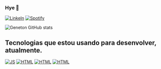 ### Hye 👊

[![LinkeIn](https://img.shields.io/badge/LinkedIn-0077B5?style=for-the-badge&logo=linkedin&logoColor=white)](https://www.linkedin.com/in/geneton-neto/) 
[![Spotify](https://img.shields.io/badge/Spotify-1ED760?&style=for-the-badge&logo=spotify&logoColor=white)](https://open.spotify.com/user/geneton.neto)

![Geneton GitHub stats](https://github-readme-stats.vercel.app/api?username=genetonneto&show_icons=true&theme=tokyonight)

## Tecnologias que estou usando para desenvolver, atualmente. 
[![JS](https://img.shields.io/badge/JavaScript-F7DF1E?style=for-the-badge&logo=javascript&logoColor=black)]()
[![HTML]( 	https://img.shields.io/badge/HTML5-E34F26?style=for-the-badge&logo=html5&logoColor=white)]()
[![HTML](https://img.shields.io/badge/CSS3-1572B6?style=for-the-badge&logo=css3&logoColor=white)]()
[![HTML](https://img.shields.io/badge/Node.js-43853D?style=for-the-badge&logo=node.js&logoColor=white)]()
